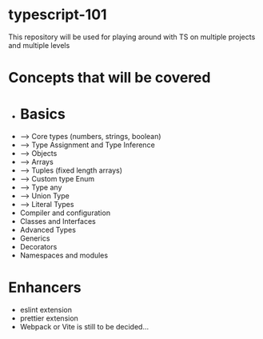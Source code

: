 # typescript-101
This repository will be used for playing around with TS on multiple projects and multiple levels

# Concepts that will be covered
* # Basics
* --> Core types (numbers, strings, boolean)
* --> Type Assignment and Type Inference
* --> Objects
* --> Arrays
* --> Tuples (fixed length arrays)
* --> Custom type Enum
* --> Type any
* --> Union Type
* --> Literal Types
* Compiler and configuration
* Classes and Interfaces
* Advanced Types
* Generics
* Decorators
* Namespaces and modules

# Enhancers
* eslint extension
* prettier extension
* Webpack or Vite is still to be decided...
